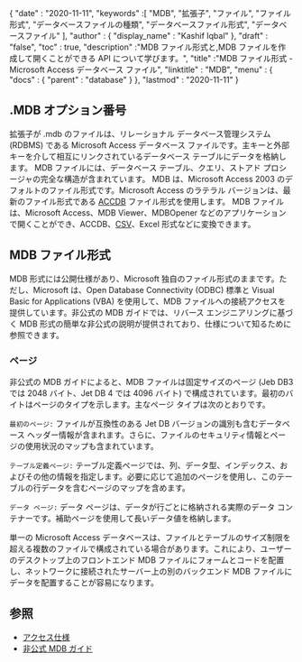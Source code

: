 {
  "date" : "2020-11-11",
  "keywords" :[ "MDB", "拡張子", "ファイル", "ファイル形式", "データベースファイルの種類", "データベースファイル形式", "データベースファイル" ],
  "author" : {
    "display_name" : "Kashif Iqbal"
},
  "draft" : "false",
  "toc" : true,
  "description" :"MDB ファイル形式と,MDB ファイルを作成して開くことができる API について学びます。",
  "title" :"MDB ファイル形式 - Microsoft Access データベース ファイル",
  "linktitle" : "MDB",
  "menu" : {
    "docs" : {
      "parent" : "database"
}
},
  "lastmod" : "2020-11-11"
}

## .MDB オプション番号

拡張子が .mdb のファイルは、リレーショナル データベース管理システム (RDBMS) である Microsoft Access データベース ファイルです。主キーと外部キーを介して相互にリンクされているデータベース テーブルにデータを格納します。 MDB ファイルには、データベース テーブル、クエリ、ストアド プロシージャの完全な構造が含まれています。 MDB は、Microsoft Access 2003 のデフォルトのファイル形式です。Microsoft Access のラテラル バージョンは、最新のファイル形式である [ACCDB](/database/accdb/) ファイル形式を使用します。 MDB ファイルは、Microsoft Access、MDB Viewer、MDBOpener などのアプリケーションで開くことができ、ACCDB、[CSV](/spreadsheet/csv/)、Excel 形式などに変換できます。

## MDB ファイル形式

MDB 形式には公開仕様があり、Microsoft 独自のファイル形式のままです。ただし、Microsoft は、Open Database Connectivity (ODBC) 標準と Visual Basic for Applications (VBA) を使用して、MDB ファイルへの接続アクセスを提供しています。非公式の MDB ガイドでは、リバース エンジニアリングに基づく MDB 形式の簡単な非公式の説明が提供されており、仕様について知るために参照できます。

### ページ

非公式の MDB ガイドによると、MDB ファイルは固定サイズのページ (Jeb DB3 では 2048 バイト、Jet DB 4 では 4096 バイト) で構成されています。最初のバイトはページのタイプを示します。主なページ タイプは次のとおりです。

`最初のページ:` ファイルが互換性のある Jet DB バージョンの識別も含むデータベース ヘッダー情報が含まれます。さらに、ファイルのセキュリティ情報とページの使用状況のマップも含まれています。

`テーブル定義ページ:` テーブル定義ページでは、列、データ型、インデックス、およびその他の情報を指定します。必要に応じて追加のページを使用し、このテーブルの行データを含むページのマップを含めます。

`データ ページ:` データ ページは、データが行ごとに格納される実際のデータ コンテナーです。補助ページを使用して長いデータ値を格納します。

単一の Microsoft Access データベースは、ファイルとテーブルのサイズ制限を超える複数のファイルで構成されている場合があります。これにより、ユーザーのデスクトップ上のフロントエンド MDB ファイルにフォームとコードを配置し、ネットワークに接続されたサーバー上の別のバックエンド MDB ファイルにデータを配置することが容易になります。

## 参照 ##

* [アクセス仕様](https://support.microsoft.com/en-us/office/access-specifications-0cf3c66f-9cf2-4e32-9568-98c1025bb47c)
* [非公式 MDB ガイド](http://jabakobob.net/mdb/)


